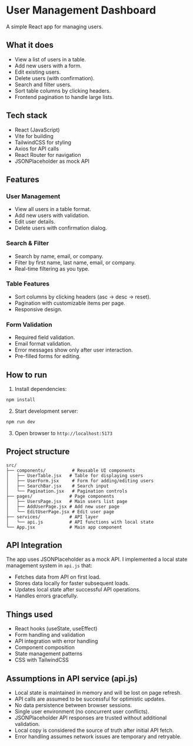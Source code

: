 # User Management Dashboard

A simple React app for managing users.

## What it does

- View a list of users in a table.
- Add new users with a form.
- Edit existing users.
- Delete users (with confirmation).
- Search and filter users.
- Sort table columns by clicking headers.
- Frontend pagination to handle large lists.

## Tech stack

- React (JavaScript)
- Vite for building
- TailwindCSS for styling
- Axios for API calls
- React Router for navigation
- JSONPlaceholder as mock API

## Features

### User Management

- View all users in a table format.
- Add new users with validation.
- Edit user details.
- Delete users with confirmation dialog.

### Search & Filter

- Search by name, email, or company.
- Filter by first name, last name, email, or company.
- Real-time filtering as you type.

### Table Features

- Sort columns by clicking headers (asc → desc → reset).
- Pagination with customizable items per page.
- Responsive design.

### Form Validation

- Required field validation.
- Email format validation.
- Error messages show only after user interaction.
- Pre-filled forms for editing.

## How to run

1. Install dependencies:

```bash
npm install
```

2. Start development server:

```bash
npm run dev
```

3. Open browser to `http://localhost:5173`

## Project structure

```
src/
├── components/          # Reusable UI components
│   ├── UserTable.jsx   # Table for displaying users
│   ├── UserForm.jsx     # Form for adding/editing users
│   ├── SearchBar.jsx    # Search input
│   └── Pagination.jsx   # Pagination controls
├── pages/              # Page components
│   ├── UsersPage.jsx   # Main users list page
│   ├── AddUserPage.jsx # Add new user page
│   └── EditUserPage.jsx # Edit user page
├── services/           # API layer
│   └── api.js          # API functions with local state
└── App.jsx             # Main app component
```

## API Integration

The app uses JSONPlaceholder as a mock API. I implemented a local state management system in `api.js` that:

- Fetches data from API on first load.
- Stores data locally for faster subsequent loads.
- Updates local state after successful API operations.
- Handles errors gracefully.

## Things used

- React hooks (useState, useEffect)
- Form handling and validation
- API integration with error handling
- Component composition
- State management patterns
- CSS with TailwindCSS

## Assumptions in API service (api.js)

- Local state is maintained in memory and will be lost on page refresh.
- API calls are assumed to be successful for optimistic updates.
- No data persistence between browser sessions.
- Single user environment (no concurrent user conflicts).
- JSONPlaceholder API responses are trusted without additional validation.
- Local copy is considered the source of truth after initial API fetch.
- Error handling assumes network issues are temporary and retryable.
